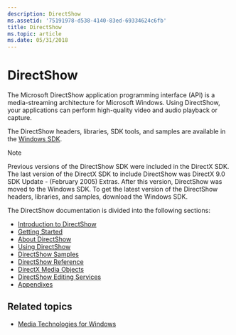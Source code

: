 ```yaml
---
description: DirectShow
ms.assetid: '75191978-d538-4140-83ed-69334624c6fb'
title: DirectShow
ms.topic: article
ms.date: 05/31/2018
---
```


# DirectShow

The Microsoft DirectShow application programming interface (API) is a media-streaming architecture for Microsoft Windows. Using DirectShow, your applications can perform high-quality video and audio playback or capture.

The DirectShow headers, libraries, SDK tools, and samples are available in the [Windows SDK](https://msdn.microsoft.com/windows/aa904949.aspx).

> [!Note]  
> Previous versions of the DirectShow SDK were included in the DirectX SDK. The last version of the DirectX SDK to include DirectShow was DirectX 9.0 SDK Update - (February 2005) Extras. After this version, DirectShow was moved to the Windows SDK. To get the latest version of the DirectShow headers, libraries, and samples, download the Windows SDK.

The DirectShow documentation is divided into the following sections:

-   [Introduction to DirectShow](introduction-to-directshow.md)
-   [Getting Started](getting-started.md)
-   [About DirectShow](about-directshow.md)
-   [Using DirectShow](using-directshow.md)
-   [DirectShow Samples](directshow-samples.md)
-   [DirectShow Reference](directshow-reference.md)
-   [DirectX Media Objects](directx-media-objects.md)
-   [DirectShow Editing Services](directshow-editing-services.md)
-   [Appendixes](appendixes.md)

## Related topics

* [Media Technologies for Windows](/previous-versions/bg125389(v=msdn.10))
